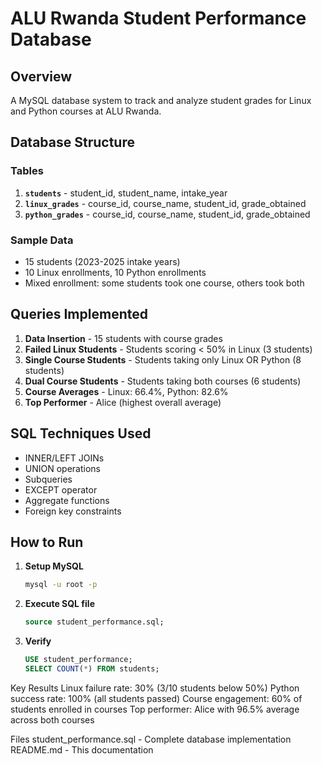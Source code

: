 # ALU Rwanda Student Performance Database

## Overview
A MySQL database system to track and analyze student grades for Linux and Python courses at ALU Rwanda.

## Database Structure

### Tables
1. **`students`** - student_id, student_name, intake_year
2. **`linux_grades`** - course_id, course_name, student_id, grade_obtained
3. **`python_grades`** - course_id, course_name, student_id, grade_obtained

### Sample Data
- 15 students (2023-2025 intake years)
- 10 Linux enrollments, 10 Python enrollments
- Mixed enrollment: some students took one course, others took both

## Queries Implemented

1. **Data Insertion** - 15 students with course grades
2. **Failed Linux Students** - Students scoring < 50% in Linux (3 students)
3. **Single Course Students** - Students taking only Linux OR Python (8 students)
4. **Dual Course Students** - Students taking both courses (6 students)  
5. **Course Averages** - Linux: 66.4%, Python: 82.6%
6. **Top Performer** - Alice (highest overall average)

## SQL Techniques Used
- INNER/LEFT JOINs
- UNION operations
- Subqueries
- EXCEPT operator
- Aggregate functions
- Foreign key constraints

## How to Run

1. **Setup MySQL**
   ```bash
   mysql -u root -p
   ```

2. **Execute SQL file**
   ```sql
   source student_performance.sql;
   ```

3. **Verify**
   ```sql
   USE student_performance;
   SELECT COUNT(*) FROM students;
   ```

Key Results
Linux failure rate: 30% (3/10 students below 50%)
Python success rate: 100% (all students passed)
Course engagement: 60% of students enrolled in courses
Top performer: Alice with 96.5% average across both courses

Files
student_performance.sql - Complete database implementation
README.md - This documentation
